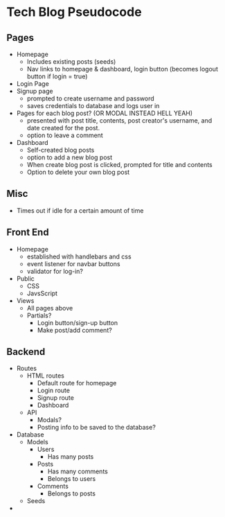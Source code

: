 # Tech Blog Pseudocode

## Pages
* Homepage
    * Includes existing posts (seeds)
    * Nav links to homepage & dashboard, login button (becomes logout button if login = true)
* Login Page
* Signup page
    * prompted to create username and password
    * saves credentials to database and logs user in
* Pages for each blog post? (OR MODAL INSTEAD HELL YEAH)
    * presented with post title, contents, post creator's username, and date created for the post. 
    * option to leave a comment
* Dashboard
    * Self-created blog posts
    * option to add a new blog post
    * When create blog post is clicked, prompted for title and contents
    * Option to delete your own blog post

## Misc
* Times out if idle for a certain amount of time

## Front End
* Homepage
    * established with handlebars and css
    * event listener for navbar buttons
    * validator for log-in?
* Public
    * CSS
    * JavsScript
* Views
    * All pages above
    * Partials?
        * Login button/sign-up button
        * Make post/add comment?

## Backend
*  Routes
    * HTML routes
        * Default route for homepage
        * Login route
        * Signup route
        * Dashboard
    * API
        * Modals?
        * Posting info to be saved to the database?
* Database
    * Models
        * Users
            * Has many posts
        * Posts
            * Has many comments
            * Belongs to users
        * Comments
            * Belongs to posts
    * Seeds
* 



